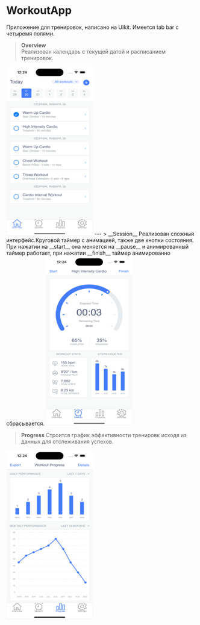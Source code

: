 #  WorkoutApp
 Приложение для тренировок, написано на UIkit. Имеется tab bar с четыремя полями. 

>  __Overview__  
Реализован календарь с текущей датой и расписанием тренировок. 
<img src="https://raw.githubusercontent.com/Allison-cr/WorkoutApp/main/tried/utils/Simulator%20Screenshot%20-%20iPhone%2014%20Pro%20-%202024-01-30%20at%2000.24.17.png"  width="230" height="450">
---  
> __Session__ 
Реализован сложный интерфейс.Круговой таймер с анимацией, также две кнопки состояния. При нажатии на __start__ она меняется на __pause__ и анимированный таймер работает, при нажатии __finish__ таймер анимированно сбрасывается.  

<img src="https://raw.githubusercontent.com/Allison-cr/WorkoutApp/main/tried/utils/Simulator%20Screenshot%20-%20iPhone%2014%20Pro%20-%202024-01-30%20at%2000.24.31.png"  width="230" height="450">

> __Progress__ 
Строится график эффективности тренировк исходя из данных для отслеживания успехов.  
<img src="https://raw.githubusercontent.com/Allison-cr/WorkoutApp/main/tried/utils/Simulator%20Screenshot%20-%20iPhone%2014%20Pro%20-%202024-01-30%20at%2000.24.35.png"  width="230" height="450">






